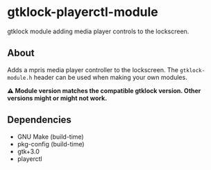 # gtklock-playerctl-module
gtklock module adding media player controls to the lockscreen.
## About
Adds a mpris media player controller to the lockscreen.
The `gtklock-module.h` header can be used when making your own modules.

__⚠️ Module version matches the compatible gtklock version. Other versions might or might not work.__
## Dependencies
- GNU Make (build-time)
- pkg-config (build-time)
- gtk+3.0
- playerctl
